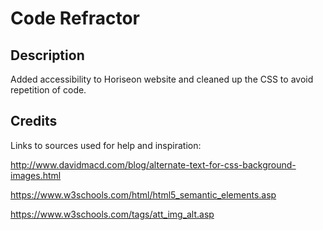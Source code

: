 
# Code Refractor

## Description

Added accessibility to Horiseon website and cleaned up the CSS to avoid repetition of code.

## Credits

Links to sources used for help and inspiration:

http://www.davidmacd.com/blog/alternate-text-for-css-background-images.html

https://www.w3schools.com/html/html5_semantic_elements.asp

https://www.w3schools.com/tags/att_img_alt.asp


